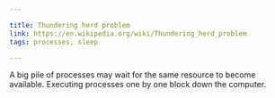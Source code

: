 ```yaml
---

title: Thundering herd problem
link: https://en.wikipedia.org/wiki/Thundering_herd_problem
tags: processes, sleep

---
```


A big pile of processes may wait for the same resource to become available.
Executing processes one by one block down the computer.
